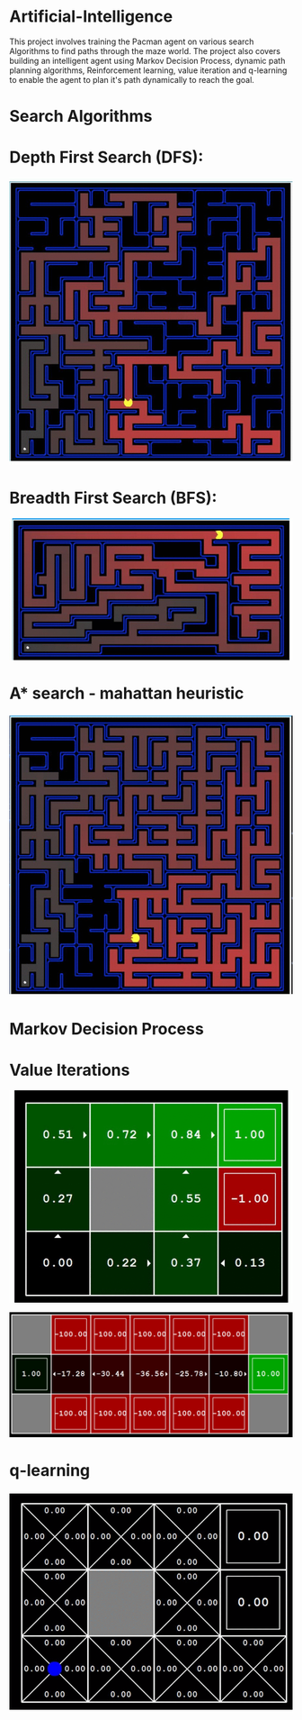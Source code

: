 # Artificial-Intelligence
This project involves training the Pacman agent on various search Algorithms to find paths through the maze world.
The project also covers building an intelligent agent using Markov Decision Process, dynamic path planning algorithms, Reinforcement learning, value iteration and q-learning to enable the agent to plan it's path dynamically to reach the goal.

# Search Algorithms

# Depth First Search (DFS):
![dfs](https://github.com/Jaisinghani/Artificial-Intelligence/blob/master/pacman/images/dfs.gif)

# Breadth First Search (BFS):
![bfs](https://github.com/Jaisinghani/Artificial-Intelligence/blob/master/pacman/images/bfs.gif)

# A* search - mahattan heuristic
![astar](https://github.com/Jaisinghani/Artificial-Intelligence/blob/master/pacman/images/astar.gif)

# Markov Decision Process

# Value Iterations

![vi](https://github.com/Jaisinghani/Artificial-Intelligence/blob/master/pacman/images/vi.gif)

![vi](https://github.com/Jaisinghani/Artificial-Intelligence/blob/master/pacman/images/vi3.jpeg)

# q-learning
![qlearning](https://github.com/Jaisinghani/Artificial-Intelligence/blob/master/pacman/images/qlearning.gif)

